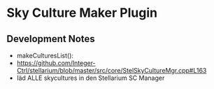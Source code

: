 # Sky Culture Maker Plugin

## Development Notes

- makeCulturesList():
- https://github.com/Integer-Ctrl/stellarium/blob/master/src/core/StelSkyCultureMgr.cpp#L163
- läd ALLE skycultures in den Stellarium SC Manager
